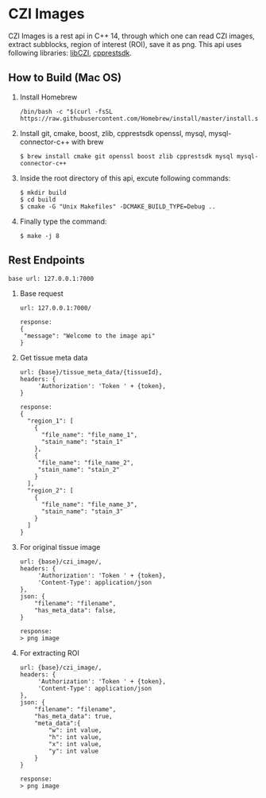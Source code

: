 # CZI Images

CZI Images is a rest api in C++ 14, through which one can read CZI images, extract subblocks, region of interest (ROI), save it as png. 
This api uses following libraries: [libCZI](https://github.com/zeiss-microscopy/libCZI), [cpprestsdk](https://github.com/microsoft/cpprestsdk).

## How to Build (Mac OS)

1. Install Homebrew 
    ```shell script
   /bin/bash -c "$(curl -fsSL https://raw.githubusercontent.com/Homebrew/install/master/install.sh)"
    ```
   
2. Install git, cmake, boost, zlib, cpprestsdk openssl, mysql, mysql-connector-c++ with brew
    ```shell script
    $ brew install cmake git openssl boost zlib cpprestsdk mysql mysql-connector-c++
    ```

3. Inside the root directory of this api, excute following commands:
    ```shell script
    $ mkdir build
    $ cd build
    $ cmake -G "Unix Makefiles" -DCMAKE_BUILD_TYPE=Debug ..
    ```
   
4. Finally type the command:
    ```shell script
    $ make -j 8
    ```

## Rest Endpoints

```shell script
base url: 127.0.0.1:7000
```

1. Base request
    ```shell script
    url: 127.0.0.1:7000/
   
   response:
   {
     "message": "Welcome to the image api"
   }
    ```
   
2. Get tissue meta data
    ```shell script
    url: {base}/tissue_meta_data/{tissueId},
    headers: {
         'Authorization': 'Token ' + {token},
    }
   
    response:
    {
      "region_1": [
        {
          "file_name": "file_name_1",
          "stain_name": "stain_1"
        },
        {
         "file_name": "file_name_2",
         "stain_name": "stain_2"
        }
      ],
      "region_2": [
        {
          "file_name": "file_name_3",
          "stain_name": "stain_3"
        }
      ]
    }
    ```
   
3. For original tissue image
    ```shell script
    url: {base}/czi_image/,
    headers: {
         'Authorization': 'Token ' + {token},
         'Content-Type': application/json
    },
   json: {
        "filename": "filename",
        "has_meta_data": false,
    }
   
   response:
   > png image
   ```
   
4. For extracting ROI
    ```shell script
    url: {base}/czi_image/,
    headers: {
         'Authorization': 'Token ' + {token},
         'Content-Type': application/json
    },
    json: {
        "filename": "filename",
        "has_meta_data": true,
       	"meta_data":{
       		"w": int value,
       		"h": int value,
       		"x": int value,
       		"y": int value
       	}
    }
       
    response:
    > png image
     ```
